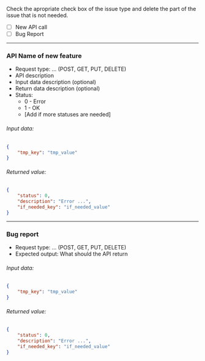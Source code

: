 Check the apropriate check box of the issue type and delete the part of the issue that is not needed. 

- [ ] New API call
- [ ] Bug Report
***
### API Name of new feature
  - Request type: ... (POST, GET, PUT, DELETE)
  - API description
  - Input data description (optional)
  - Return data description (optional)
  - Status: 
    * 0 - Error
    * 1 - OK
    * [Add if more statuses are needed]

###### Input data:
```JSON
{
    "tmp_key": "tmp_value"
}
```
###### Returned value:
```JSON
{
    "status": 0,
    "description": "Error ...",
    "if_needed_key": "if_needed_value"
}
```
***
### Bug report
  - Request type: ... (POST, GET, PUT, DELETE)
  - Expected output: What should the API return 

###### Input data:
```JSON
{
    "tmp_key": "tmp_value"
}
```
###### Returned value:
```JSON
{
    "status": 0,
    "description": "Error ...",
    "if_needed_key": "if_needed_value"
}
```
